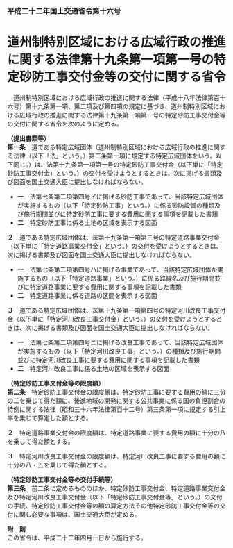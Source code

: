 ### 平成二十二年国土交通省令第十六号  
# 道州制特別区域における広域行政の推進に関する法律第十九条第一項第一号の特定砂防工事交付金等の交付に関する省令  
　道州制特別区域における広域行政の推進に関する法律（平成十八年法律第百十六号）第十九条第一項、第二項及び第四項の規定に基づき、道州制特別区域における広域行政の推進に関する法律第十九条第一項第一号の特定砂防工事交付金等の交付に関する省令を次のように定める。  
  
**（提出書類等）**  
**第一条**　道である特定広域団体（道州制特別区域における広域行政の推進に関する法律（以下「法」という。）第二条第一項に規定する特定広域団体をいう。以下同じ。）は、法第十九条第一項第一号の特定砂防工事交付金（以下単に「特定砂防工事交付金」という。）の交付を受けようとするときは、次に掲げる書類及び図面を国土交通大臣に提出しなければならない。  
* **一**　法第七条第二項第四号イに掲げる砂防工事であって、当該特定広域団体が実施するもの（以下「特定砂防工事」という。）に係る砂防設備の種類及び施行期間並びに特定砂防工事に要する費用に関する事項を記載した書類  
* **二**　特定砂防工事に係る土地の区域を表示する図面  
  
**２**　道である特定広域団体は、法第十九条第一項第三号の特定道路事業交付金（以下単に「特定道路事業交付金」という。）の交付を受けようとするときは、次に掲げる書類及び図面を国土交通大臣に提出しなければならない。  
* **一**　法第七条第二項第四号ハに掲げる事業であって、当該特定広域団体が実施するもの（以下「特定道路事業」という。）に係る路線名及び施行期間並びに特定道路事業に要する費用に関する事項を記載した書類  
* **二**　特定道路事業に係る道路の区間を表示する図面  
  
**３**　道である特定広域団体は、法第十九条第一項第四号の特定河川改良工事交付金（以下単に「特定河川改良工事交付金」という。）の交付を受けようとするときは、次に掲げる書類及び図面を国土交通大臣に提出しなければならない。  
* **一**　法第七条第二項第四号ニに掲げる改良工事であって、当該特定広域団体が実施するもの（以下「特定河川改良工事」という。）の種類及び施行期間並びに特定河川改良工事に要する費用に関する事項を記載した書類  
* **二**　特定河川改良工事に係る土地の区域を表示する図面  
  
**（特定砂防工事交付金等の限度額）**  
**第二条**　特定砂防工事交付金の限度額は、特定砂防工事に要する費用の額に三分の二を乗じて得た額に、後進地域の開発に関する公共事業に係る国の負担割合の特例に関する法律（昭和三十六年法律第百十二号）第三条第一項に規定する引上率を乗じて算定した額とする。  
  
**２**　特定道路事業交付金の限度額は、特定道路事業に要する費用の額に十分の八を乗じて得た額とする。  
  
**３**　特定河川改良工事交付金の限度額は、特定河川改良工事に要する費用の額に十分の八・五を乗じて得た額とする。  
  
**（特定砂防工事交付金等の交付手続等）**  
**第三条**　前二条に定めるもののほか、特定砂防工事交付金、特定道路事業交付金及び特定河川改良工事交付金（以下「特定砂防工事交付金等」という。）の交付の手続、特定砂防工事交付金等の額の算定方法その他特定砂防工事交付金等の交付に関し必要な事項は、国土交通大臣が定める。  
  
**附　則**  
この省令は、平成二十二年四月一日から施行する。  
  
